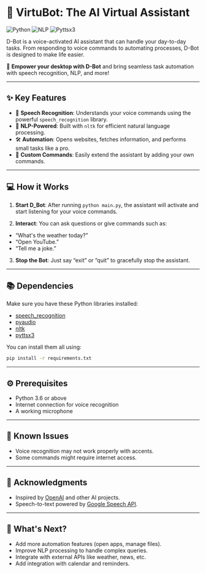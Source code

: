 # 🤖 VirtuBot: The AI Virtual Assistant

![Python](https://img.shields.io/badge/Python-3.x-blue.svg) ![NLP](https://img.shields.io/badge/NLP-Natural%20Language%20Processing-brightgreen.svg) ![Pyttsx3](https://img.shields.io/badge/pyttsx3-Text%20to%20Speech-orange.svg)

D-Bot is a voice-activated AI assistant that can handle your day-to-day tasks. From responding to voice commands to automating processes, D-Bot is designed to make life easier.

🚀 **Empower your desktop with D-Bot** and bring seamless task automation with speech recognition, NLP, and more!

---

## ✨ Key Features

- 🎤 **Speech Recognition**: Understands your voice commands using the powerful `speech_recognition` library.
- 🧠 **NLP-Powered**: Built with `nltk` for efficient natural language processing.
- 🛠 **Automation**: Opens websites, fetches information, and performs small tasks like a pro.
- 🔧 **Custom Commands**: Easily extend the assistant by adding your own commands.

---

## 💻 How it Works
1. **Start D_Bot**: After running `python main.py`, the assistant will activate and start listening for your voice commands.

2. **Interact**: You can ask questions or give commands such as:

  - “What's the weather today?”
  - “Open YouTube.”
  - “Tell me a joke.”
3. **Stop the Bot**: Just say “exit” or “quit” to gracefully stop the assistant.

---

## 📚 Dependencies
Make sure you have these Python libraries installed:

- [speech_recognition](https://pypi.org/project/SpeechRecognition/)
- [pyaudio](https://pypi.org/project/PyAudio/)
- [nltk](https://pypi.org/project/nltk/)
- [pyttsx3](https://pypi.org/project/pyttsx3/)


You can install them all using:
```bash
pip install -r requirements.txt
```

---

## ⚙️ Prerequisites

- Python 3.6 or above
- Internet connection for voice recognition
- A working microphone

---

## 🐞 Known Issues
- Voice recognition may not work properly with accents.
- Some commands might require internet access.

---

## 🙌 Acknowledgments
- Inspired by [OpenAI](https://openai.com/) and other AI projects.
- Speech-to-text powered by [Google Speech API](https://cloud.google.com/speech-to-text).

---

## 🎯 What's Next?
- Add more automation features (open apps, manage files).
- Improve NLP processing to handle complex queries.
- Integrate with external APIs like weather, news, etc.
- Add integration with calendar and reminders.
  
